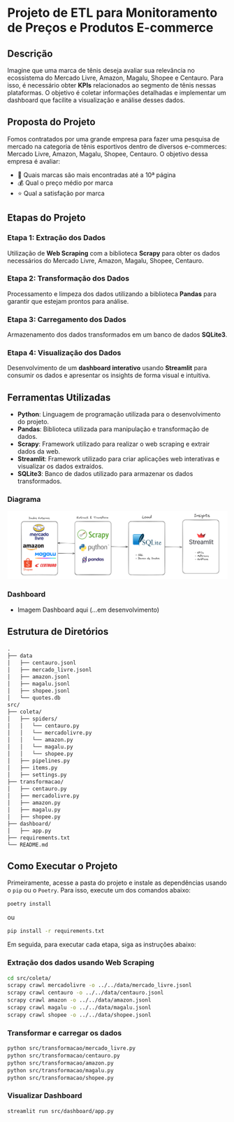# Projeto de ETL para Monitoramento de Preços e Produtos E-commerce

## Descrição

Imagine que uma marca de tênis deseja avaliar sua relevância no ecossistema do Mercado Livre, Amazon, Magalu, Shopee e Centauro. Para isso, é necessário obter **KPIs** relacionados ao segmento de tênis nessas plataformas. O objetivo é coletar informações detalhadas e implementar um dashboard que facilite a visualização e análise desses dados.

## Proposta do Projeto

Fomos contratados por uma grande empresa para fazer uma pesquisa de mercado na categoria de tênis esportivos dentro de diversos e-commerces: Mercado Livre, Amazon, Magalu, Shopee, Centauro. O objetivo dessa empresa é avaliar:
- 👟 Quais marcas são mais encontradas até a 10ª página
- 💰 Qual o preço médio por marca
- ⭐ Qual a satisfação por marca

## Etapas do Projeto

### Etapa 1: Extração dos Dados
Utilização de **Web Scraping** com a biblioteca **Scrapy** para obter os dados necessários do Mercado Livre, Amazon, Magalu, Shopee, Centauro.

### Etapa 2: Transformação dos Dados
Processamento e limpeza dos dados utilizando a biblioteca **Pandas** para garantir que estejam prontos para análise.

### Etapa 3: Carregamento dos Dados
Armazenamento dos dados transformados em um banco de dados **SQLite3**.

### Etapa 4: Visualização dos Dados
Desenvolvimento de um **dashboard interativo** usando **Streamlit** para consumir os dados e apresentar os insights de forma visual e intuitiva.

## Ferramentas Utilizadas

- **Python**: Linguagem de programação utilizada para o desenvolvimento do projeto.
- **Pandas**: Biblioteca utilizada para manipulação e transformação de dados.
- **Scrapy**: Framework utilizado para realizar o web scraping e extrair dados da web.
- **Streamlit**: Framework utilizado para criar aplicações web interativas e visualizar os dados extraídos.
- **SQLite3**: Banco de dados utilizado para armazenar os dados transformados.

### Diagrama

![arquitetura](/pics/arquitetura.png)

### Dashboard
- Imagem Dashboard aqui (...em desenvolvimento)

## Estrutura de Diretórios

```plaintext
.
├── data
│   ├── centauro.jsonl
│   ├── mercado_livre.jsonl
│   ├── amazon.jsonl
│   ├── magalu.jsonl
│   ├── shopee.jsonl
│   └── quotes.db
src/
├── coleta/
│   ├── spiders/
│   │   └── centauro.py
│   │   └── mercadolivre.py
│   │   └── amazon.py
│   │   └── magalu.py
│   │   └── shopee.py
│   ├── pipelines.py
│   ├── items.py
│   ├── settings.py
├── transformacao/
│   ├── centauro.py
│   ├── mercadolivre.py
│   ├── amazon.py
│   ├── magalu.py
│   ├── shopee.py
├── dashboard/
│   ├── app.py
├── requirements.txt
└── README.md
```

## Como Executar o Projeto

Primeiramente, acesse a pasta do projeto e instale as dependências usando o `pip` ou o `Poetry`. Para isso, execute um dos comandos abaixo:

```sh
poetry install
```

ou

```sh
pip install -r requirements.txt
```

Em seguida, para executar cada etapa, siga as instruções abaixo:

### Extração dos dados usando Web Scraping

```sh
cd src/coleta/
scrapy crawl mercadolivre -o ../../data/mercado_livre.jsonl
scrapy crawl centauro -o ../../data/centauro.jsonl
scrapy crawl amazon -o ../../data/amazon.jsonl
scrapy crawl magalu -o ../../data/magalu.jsonl
scrapy crawl shopee -o ../../data/shopee.jsonl
```

### Transformar e carregar os dados

```sh
python src/transformacao/mercado_livre.py
python src/transformacao/centauro.py
python src/transformacao/amazon.py
python src/transformacao/magalu.py
python src/transformacao/shopee.py
```

### Visualizar Dashboard

```sh
streamlit run src/dashboard/app.py
```